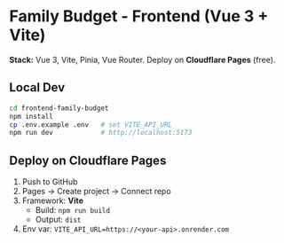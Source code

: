 # Family Budget - Frontend (Vue 3 + Vite)

**Stack:** Vue 3, Vite, Pinia, Vue Router. Deploy on **Cloudflare Pages** (free).

## Local Dev
```bash
cd frontend-family-budget
npm install
cp .env.example .env   # set VITE_API_URL
npm run dev            # http://localhost:5173
```

## Deploy on Cloudflare Pages
1) Push to GitHub
2) Pages → Create project → Connect repo
3) Framework: **Vite**
   - Build: `npm run build`
   - Output: `dist`
4) Env var: `VITE_API_URL=https://<your-api>.onrender.com`
